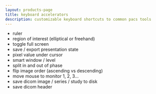 ```yaml
---
layout: products-page
title: keyboard accelerators
description: customizable keyboard shortcuts to common pacs tools
---
```

- ruler 
- region of interest (elliptical or freehand) 
- toggle full screen 
- save / export presentation state
- pixel value under cursor
- smart window / level 
- split in and out of phase
- flip image order (ascending vs descending) 
- move mouse to monitor 1, 2, 3...
- save dicom image / series / study to disk
- save dicom header
 


